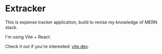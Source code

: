 # Extracker

This is expense tracker application, build to revise my knowledge of MERN stack.

I'm using Vite + React.

Check it out if you're interested: [vite.dev](https://vite.dev/guide/).
